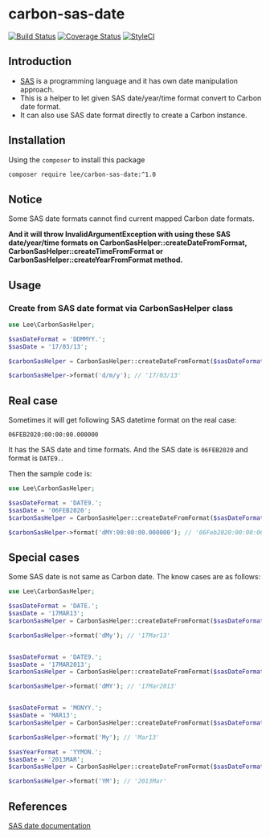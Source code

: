 # carbon-sas-date

[![Build Status](https://travis-ci.org/peter279k/carbon-sas-date.svg?branch=master)](https://travis-ci.org/peter279k/carbon-sas-date)
[![Coverage Status](https://coveralls.io/repos/github/peter279k/carbon-sas-date/badge.svg?branch=issue_%231)](https://coveralls.io/github/peter279k/carbon-sas-date?branch=issue_%231)
[![StyleCI](https://github.styleci.io/repos/237868480/shield?branch=master)](https://github.styleci.io/repos/237868480)

## Introduction

- [SAS](https://en.wikipedia.org/wiki/SAS_language) is a programming language and it has own date manipulation approach.
- This is a helper to let given SAS date/year/time format convert to Carbon date format.
- It can also use SAS date format directly to create a Carbon instance.

## Installation

Using the `composer` to install this package

```BASH
composer require lee/carbon-sas-date:^1.0
```

## Notice

Some SAS date formats cannot find current mapped Carbon date formats.

**And it will throw InvalidArgumentException with using these SAS date/year/time formats on CarbonSasHelper::createDateFromFormat, CarbonSasHelper::createTimeFromFormat or CarbonSasHelper::createYearFromFormat method.**

## Usage

### Create from SAS date format via CarbonSasHelper class

```php
use Lee\CarbonSasHelper;

$sasDateFormat = 'DDMMYY.';
$sasDate = '17/03/13';

$carbonSasHelper = CarbonSasHelper::createDateFromFormat($sasDateFormat, $sasDate); // Carbon class instance

$carbonSasHelper->format('d/m/y'); // '17/03/13'
```

## Real case

Sometimes it will get following SAS datetime format on the real case:

```06FEB2020:00:00:00.000000```

It has the SAS date and time formats. And the SAS date is `06FEB2020` and format is `DATE9.`.

Then the sample code is:

```php
use Lee\CarbonSasHelper;

$sasDateFormat = 'DATE9.';
$sasDate = '06FEB2020';
$carbonSasHelper = CarbonSasHelper::createDateFromFormat($sasDateFormat, $sasDate); // Carbon class instance

$carbonSasHelper->format('dMY:00:00:00.000000'); // '06Feb2020:00:00:00.000000'

```

## Special cases

Some SAS date is not same as Carbon date. The know cases are as follows:

```php
use Lee\CarbonSasHelper;

$sasDateFormat = 'DATE.';
$sasDate = '17MAR13';
$carbonSasHelper = CarbonSasHelper::createDateFromFormat($sasDateFormat, $sasDate); // Carbon class instance

$carbonSasHelper->format('dMy'); // '17Mar13'


$sasDateFormat = 'DATE9.';
$sasDate = '17MAR2013';
$carbonSasHelper = CarbonSasHelper::createDateFromFormat($sasDateFormat, $sasDate); // Carbon class instance

$carbonSasHelper->format('dMY'); // '17Mar2013'


$sasDateFormat = 'MONYY.';
$sasDate = 'MAR13';
$carbonSasHelper = CarbonSasHelper::createDateFromFormat($sasDateFormat, $sasDate); // Carbon class instance

$carbonSasHelper->format('My'); // 'Mar13'

$sasYearFormat = 'YYMON.';
$sasDate = '2013MAR';
$carbonSasHelper = CarbonSasHelper::createDateFromFormat($sasDateFormat, $sasDate); // Carbon class instance

$carbonSasHelper->format('YM'); // '2013Mar'
```

## References

[SAS date documentation](https://documentation.sas.com/?docsetId=lrcon&docsetTarget=p1wj0wt2ebe2a0n1lv4lem9hdc0v.htm&docsetVersion=9.4&locale=en#n1franwnd7n7yrn1kasbprbtzroo)
